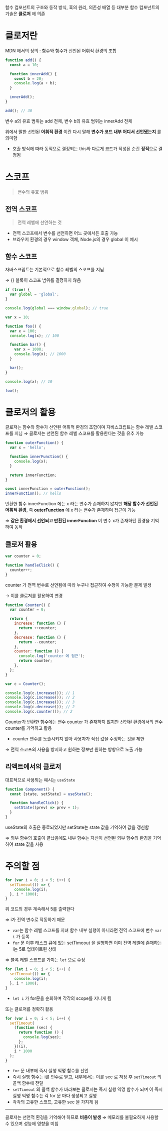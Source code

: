 함수 컴포넌트의 구조와 동작 방식, 훅의 원리, 의존성 배열 등 대부분 함수 컴포넌트의 기술은 **클로저** 에 의존

# 클로저란

MDN 에서의 정의 : 함수와 함수가 선언된 어휘적 환경의 조합

```jsx
function add() {
  const a = 10;

  function innerAdd() {
    const b = 20;
    console.log(a + b);
  }

  innerAdd();
}

add(); // 30
```

변수 a의 유효 범위는 add 전체, 변수 b의 유효 범위는 innerAdd 전체

위에서 말한 선언된 **어휘적 환경** 이란 다시 말해 **변수가 코드 내부 어디서 선언됐는지** 를 의미함

- 호출 방식에 따라 동적으로 결정되는 this와 다르게 코드가 작성된 순간 **정적**으로 결정됨

# 스코프

> 변수의 유효 범위

## 전역 스코프

> 전역 레벨에 선언하는 것

- 전역 스코프에서 변수를 선언하면 어느 곳에서든 호출 가능
- 브라우저 환경의 경우 window 객체, Node.js의 경우 global 이 예시

## 함수 스코프

자바스크립트는 기본적으로 함수 레벨의 스코프를 지님

⇒ {} 블록이 스코프 범위를 결정하지 않음

```jsx
if (true) {
  var global = 'global';
}

console.log(global === window.global); // true
```

```jsx
var x = 10;

function foo() {
  var x = 100;
  console.log(x); // 100

  function bar() {
    var x = 1000;
    console.log(x); // 1000
  }

  bar();
}

console.log(x); // 10

foo();
```

# 클로저의 활용

클로저는 함수와 함수가 선언된 어휘적 환경의 조합이며 자바스크립트는 함수 레벨 스코프를 지님
⇒ 클로저는 선언된 함수 레벨 스코프를 활용한다는 것을 유추 가능

```jsx
function outerFunction() {
  var x = 'hello';

  function innerFunction() {
    console.log(x);
  }

  return innerFunction;
}

const innerFunction = outerFunction();
innerFunction(); // hello
```

반환한 함수 innerFunction 에는 x 라는 변수가 존재하지 않지만
**해당 함수가 선언된 어휘적 환경**, 즉 **outerFunction** 에 x 라는 변수가 존재하며 접근이 가능

⇒ **같은 환경에서 선언되고 반환된 innerFunction** 이 변수 x가 존재하던 환경을 기억하여 동작

## 클로저 활용

```jsx
var counter = 0;

function handleClick() {
  counter++;
}
```

counter 가 전역 변수로 선언됨에 따라 누구나 접근하여 수정이 가능한 문제 발생

→ 이를 클로저를 활용하여 변경

```jsx
function Counter() {
  var counter = 0;

  return {
    increase: function () {
      return ++counter;
    },
    decrease: function () {
      return --counter;
    },
    counter: function () {
      console.log('counter 에 접근');
      return counter;
    },
  };
}

var c = Counter();

console.log(c.increase()); // 1
console.log(c.increase()); // 2
console.log(c.increase()); // 3
console.log(c.decrease()); // 2
console.log(c.counter()); // 2
```

Counter가 반환한 함수에는 변수 counter 가 존재하지 않지만 선언된 환경에서의 변수 counter를 기억하고 활용

- counter 변수를 노출시키지 않아 사용자가 직접 값을 수정하는 것을 제한

⇒ 전역 스코프의 사용을 방지하고 원하는 정보만 원하는 방향으로 노출 가능

## 리액트에서의 클로저

대표적으로 사용되는 예시는 `useState`

```jsx
function Component() {
  const [state, setState] = useState();

  function handleClick() {
    setState((prev) => prev + 1);
  }
}
```

useState의 호출은 종료되었지만 setState는 state 값을 기억하여 값을 갱신함

⇒ 외부 함수의 호출이 끝났음에도 내부 함수는 자신이 선언된 외부 함수의 환경을 기억하여 state 값을 사용

# 주의할 점

```jsx
for (var i = 0; i < 5; i++) {
  setTimeout(() => {
    console.log(i);
  }, i * 1000);
}
```

위 코드의 경우 계속해서 5를 출력한다

⇒ i가 전역 변수로 작동하기 때문

- `var`는 함수 레벨 스코프를 지녀 함수 내부 실행이 아니라면 전역 스코프에 변수 `var i` 가 등록
- `for` 문 이후 태스크 큐에 있는 setTimeout 을 실행하면 이미 전역 레벨에 존재하는 i는 5로 업데이트된 상태

⇒ 블록 레벨 스코프를 가지는 `let` 으로 수정

```jsx
for (let i = 0; i < 5; i++) {
  setTimeout(() => {
    console.log(i);
  }, i * 1000);
}
```

- `let i` 가 for문을 순회하며 각각의 scope를 지니게 됨

또는 클로저를 정확히 활용

```jsx
for (var i = 0; i < 5; i++) {
  setTimeout(
    (function (sec) {
      return function () {
        console.log(sec);
      };
    })(i),
    i * 1000
  );
}
```

- `for` 문 내부에 즉시 실행 익명 함수를 선언
- 즉시 실행 함수는 i를 인수로 받고, 내부에서는 이를 sec 로 저장 후 `setTimeout` 의 콜백 함수에 전달
- `setTimeout` 의 콜백 함수가 바라보는 클로저는 즉시 실행 익명 함수가 되며 이 즉시 실행 익명 함수는 각 for 문 마다 생성되고 실행
- 각각의 고유한 스코프, 고유한 sec 을 가지게 됨

---

클로저는 선언적 환경을 기억해야 하므로 **비용이 발생**
⇒ 메모리를 불필요하게 사용할 수 있으며 성능에 영향을 미침
